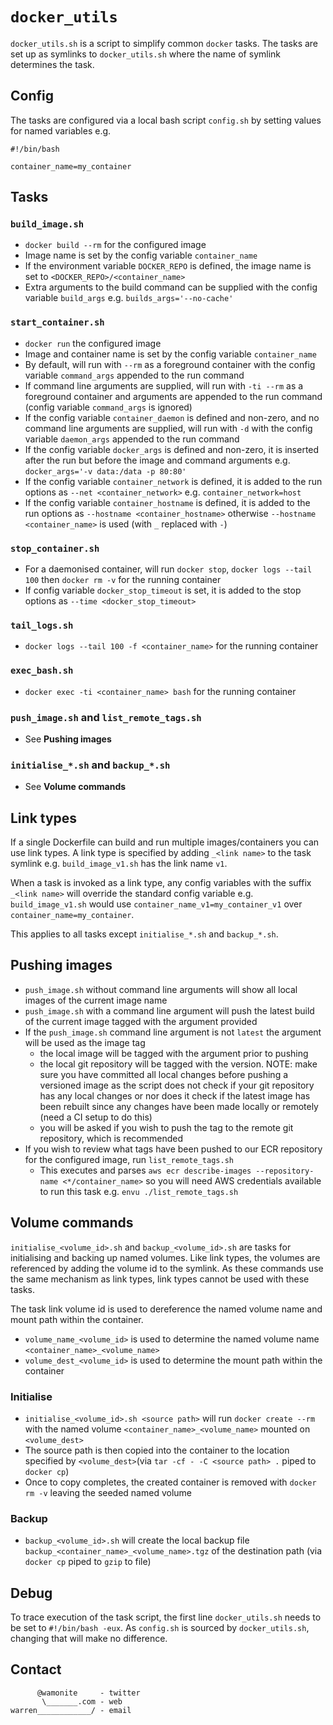 # `docker_utils`

`docker_utils.sh` is a script to simplify common `docker` tasks. The tasks are set up as symlinks to `docker_utils.sh` where the name of symlink determines the task.

## Config

The tasks are configured via a local bash script `config.sh` by setting values for named variables e.g.

    #!/bin/bash

    container_name=my_container

## Tasks

### `build_image.sh`
* `docker build --rm` for the configured image
* Image name is set by the config variable `container_name`
* If the environment variable `DOCKER_REPO` is defined, the image name is set to `<DOCKER_REPO>/<container_name>`
* Extra arguments to the build command can be supplied with the config variable `build_args` e.g. `builds_args='--no-cache'`

### `start_container.sh`
* `docker run` the configured image
* Image and container name is set by the config variable `container_name`
* By default, will run with `--rm` as a foreground container with the config variable `command_args` appended to the run command
* If command line arguments are supplied, will run with `-ti --rm` as a foreground container and arguments are appended to the run command (config variable `command_args` is ignored)
* If the config variable `container_daemon` is defined and non-zero, and no command line arguments are supplied, will run with `-d` with the config variable `daemon_args` appended to the run command
* If the config variable `docker_args` is defined and non-zero, it is inserted after the run but before the image and command arguments e.g. `docker_args='-v data:/data -p 80:80'`
* If the config variable `container_network` is defined, it is added to the run options as `--net <container_network>` e.g. `container_network=host`
* If the config variable `container_hostname` is defined, it is added to the run options as `--hostname <container_hostname>` otherwise `--hostname <container_name>` is used (with `_` replaced with `-`)

### `stop_container.sh`
* For a daemonised container, will run `docker stop`, `docker logs --tail 100` then `docker rm -v` for the running container
* If config variable `docker_stop_timeout` is set, it is added to the stop options as `--time <docker_stop_timeout>`

### `tail_logs.sh`
* `docker logs --tail 100 -f <container_name>` for the running container

### `exec_bash.sh`
* `docker exec -ti <container_name> bash` for the running container

### `push_image.sh` and `list_remote_tags.sh`
* See **Pushing images**

### `initialise_*.sh` and `backup_*.sh`
* See **Volume commands**

## Link types

If a single Dockerfile can build and run multiple images/containers you can use link types. A link type is specified by adding `_<link name>` to the task symlink e.g. `build_image_v1.sh` has the link name `v1`.

When a task is invoked as a link type, any config variables with the suffix `_<link name>` will override the standard config variable e.g. `build_image_v1.sh` would use `container_name_v1=my_container_v1` over `container_name=my_container`.

This applies to all tasks except `initialise_*.sh` and `backup_*.sh`.

## Pushing images

* `push_image.sh` without command line arguments will show all local images of the current image name
* `push_image.sh` with a command line argument will push the latest build of the current image tagged with the argument provided
* If the `push_image.sh` command line argument is not `latest` the argument will be used as the image tag
    * the local image will be tagged with the argument prior to pushing
    * the local git repository will be tagged with the version. NOTE: make sure you have committed all local changes before pushing a versioned image as the script does not check if your git repository has any local changes or nor does it check if the latest image has been rebuilt since any changes have been made locally or remotely (need a CI setup to do this)
    * you will be asked if you wish to push the tag to the remote git repository, which is recommended
* If you wish to review what tags have been pushed to our ECR repository for the configured image, run `list_remote_tags.sh`
    * This executes and parses `aws ecr describe-images --repository-name <*/container_name>` so you will need AWS credentials available to run this task e.g. `envu ./list_remote_tags.sh`

## Volume commands

`initialise_<volume_id>.sh` and `backup_<volume_id>.sh` are tasks for initialising and backing up named volumes. Like link types, the volumes are referenced by adding the volume id to the symlink. As these commands use the same mechanism as link types, link types cannot be used with these tasks.

The task link volume id is used to dereference the named volume name and mount path within the container.

* `volume_name_<volume_id>` is used to determine the named volume name `<container_name>_<volume_name>`
* `volume_dest_<volume_id>` is used to determine the mount path within the container

### Initialise

* `initialise_<volume_id>.sh <source path>` will run `docker create --rm` with the named volume `<container_name>_<volume_name>` mounted on `<volume_dest>`
* The source path is then copied into the container to the location specified by `<volume_dest>`(via `tar -cf - -C <source path> .` piped to `docker cp`)
* Once to copy completes, the created container is removed with `docker rm -v` leaving the seeded named volume

### Backup

* `backup_<volume_id>.sh` will create the local backup file `backup_<container_name>_<volume_name>.tgz` of the destination path (via `docker cp` piped to `gzip` to file)

## Debug

To trace execution of the task script, the first line `docker_utils.sh` needs to be set to `#!/bin/bash -eux`. As `config.sh` is sourced by `docker_utils.sh`, changing that will make no difference.

## Contact

          @wamonite     - twitter
           \_______.com - web
    warren____________/ - email

